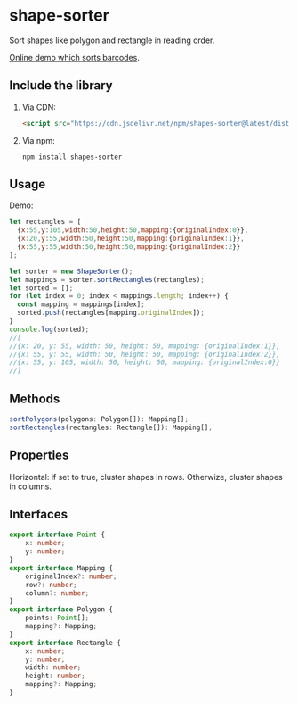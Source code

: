 # shape-sorter

Sort shapes like polygon and rectangle in reading order.

[Online demo which sorts barcodes](https://rainbow-eclair-d18e24.netlify.app/).

## Include the library

1. Via CDN:

   ```html
   <script src="https://cdn.jsdelivr.net/npm/shapes-sorter@latest/dist/shape-sorter.umd.js"></script>
   ```
   
2. Via npm:

   ```
   npm install shapes-sorter
   ```
   
   
## Usage

Demo:

```js
let rectangles = [
  {x:55,y:105,width:50,height:50,mapping:{originalIndex:0}},
  {x:20,y:55,width:50,height:50,mapping:{originalIndex:1}},
  {x:55,y:55,width:50,height:50,mapping:{originalIndex:2}}
];

let sorter = new ShapeSorter();
let mappings = sorter.sortRectangles(rectangles);
let sorted = [];
for (let index = 0; index < mappings.length; index++) {
  const mapping = mappings[index];
  sorted.push(rectangles[mapping.originalIndex]);
}
console.log(sorted);
//[
//{x: 20, y: 55, width: 50, height: 50, mapping: {originalIndex:1}},
//{x: 55, y: 55, width: 50, height: 50, mapping: {originalIndex:2}},
//{x: 55, y: 105, width: 50, height: 50, mapping: {originalIndex:0}}
//]
```

## Methods

```ts
sortPolygons(polygons: Polygon[]): Mapping[];
sortRectangles(rectangles: Rectangle[]): Mapping[];
```

## Properties

Horizontal: if set to true, cluster shapes in rows. Otherwize, cluster shapes in columns.


## Interfaces

```ts
export interface Point {
    x: number;
    y: number;
}
export interface Mapping {
    originalIndex?: number;
    row?: number;
    column?: number;
}
export interface Polygon {
    points: Point[];
    mapping?: Mapping;
}
export interface Rectangle {
    x: number;
    y: number;
    width: number;
    height: number;
    mapping?: Mapping;
}
```
